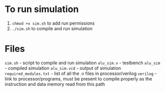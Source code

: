 # To run simulation
1. `chmod +x sim.sh` to add run permissions
2. `./sim.sh` to compile and run simulation

# Files
`sim.sh` - script to compile and run simulation
`alu_sim.v` - testbench
`alu_sim` - compiled simulation
`alu_sim.vcd` - output of simulation
`required_modules.txt` - list of all the .v files in processor/verilog
`verilog` - link to processor/programs, must be present to compile properly as the instruction and data memory read from this path


